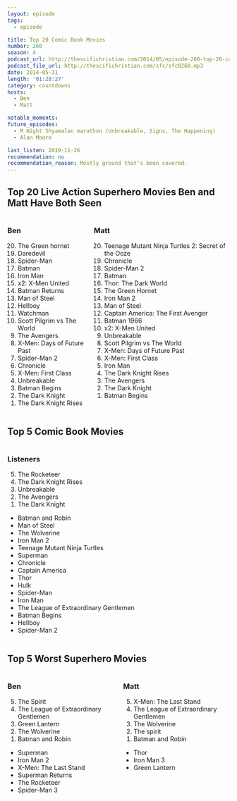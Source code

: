 ```yaml
---
layout: episode
tags:
  - episode

title: Top 20 Comic Book Movies
number: 260
season: 4
podcast_url: http://thescifichristian.com/2014/05/episode-260-top-20-comic-book-movies/
podcast_file_url: http://thescifichristian.com/sfc/sfc0260.mp3
date: 2014-05-31
length: '01:28:27'
category: countdowns
hosts:
  - Ben
  - Matt

notable_moments: 
future_episodes:
  - M Night Shyamalan marathon (Unbreakable, Signs, The Happening) 
  - Alan Moore 

last_listen: 2019-11-26
recommendation: no
recommendation_reason: Mostly ground that's been covered.
---
```

<div class="top-five">
  <h2 class="has-text-centered">Top 20 Live Action Superhero Movies Ben and Matt Have Both Seen</h2>
  <div class="columns">
    <div class="column ben">
      <h3>Ben</h3>
      <ol reversed>
        <li>The Green hornet 
        <li>Daredevil
        <li>Spider-Man
        <li>Batman
        <li>Iron Man
        <li>x2: X-Men United
        <li>Batman Returns
        <li>Man of Steel
        <li>Hellboy
        <li>Watchman
        <li>Scott Pilgrim vs The World
        <li>The Avengers
        <li>X-Men: Days of Future Past
        <li>Spider-Man 2
        <li>Chronicle
        <li>X-Men: First Class
        <li>Unbreakable
        <li>Batman Begins
        <li>The Dark Knight 
        <li>The Dark Knight Rises
      </ol>
    </div>
    <div class="column matt">
      <h3>Matt</h3>
      <ol reversed>
        <li>Teenage Mutant Ninja Turtles 2: Secret of the Ooze 
        <li>Chronicle
        <li>Spider-Man 2
        <li>Batman
        <li>Thor: The Dark World
        <li>The Green Hornet 
        <li>Iron Man 2
        <li>Man of Steel
        <li>Captain America: The First Avenger
        <li>Batman 1966
        <li>x2: X-Men United
        <li>Unbreakable
        <li>Scott Pilgrim vs The World 
        <li>X-Men: Days of Future Past
        <li>X-Men: First Class
        <li>Iron Man
        <li>The Dark Knight Rises
        <li>The Avengers
        <li>The Dark Knight 
        <li>Batman Begins
      </ol>
    </div>
  </div>
</div>

<div class="top-five">
  <h2 class="has-text-centered">Top 5 Comic Book Movies</h2>
  <div class="columns">
    <div class="column ">
      <h3>Listeners</h3>
      <ol reversed>
        <li>The Rocketeer
        <li>The Dark Knight Rises
        <li>Unbreakable
        <li>The Avengers
        <li>The Dark Knight
      </ol>
      <ul class="runner-ups">
        <li>Batman and Robin
        <li>Man of Steel
        <li>The Wolverine
        <li>Iron Man 2
        <li>Teenage Mutant Ninja Turtles
        <li>Superman
        <li>Chronicle
        <li>Captain America
        <li>Thor
        <li>Hulk
        <li>Spider-Man 
        <li>Iron Man 
        <li>The League of Extraordinary Gentlemen
        <li>Batman Begins
        <li>Hellboy
        <li>Spider-Man 2
      </ul>
    </div>
  </div>
</div>

<div class="top-five">
  <h2 class="has-text-centered">Top 5 Worst Superhero Movies</h2>
  <div class="columns">
    <div class="column ben">
      <h3>Ben</h3>
      <ol reversed>
        <li>The Spirit 
        <li>The League of Extraordinary Gentlemen
        <li>Green Lantern
        <li>The Wolverine
        <li>Batman and Robin 
      </ol>
      <ul class="runner-ups">
        <li>Superman 
        <li>Iron Man 2
        <li>X-Men: The Last Stand
        <li>Superman Returns
        <li>The Rocketeer
        <li>Spider-Man 3
      </ul>
    </div>
    <div class="column matt">
      <h3>Matt</h3>
      <ol reversed>
        <li>X-Men: The Last Stand
        <li>The League of Extraordinary Gentlemen
        <li>The Wolverine
        <li>The spirit
        <li>Batman and Robin
      </ol>
      <ul class="runner-ups">
        <li>Thor 
        <li>Iron Man 3
        <li>Green Lantern
      </ul>
    </div>
  </div>
</div>
